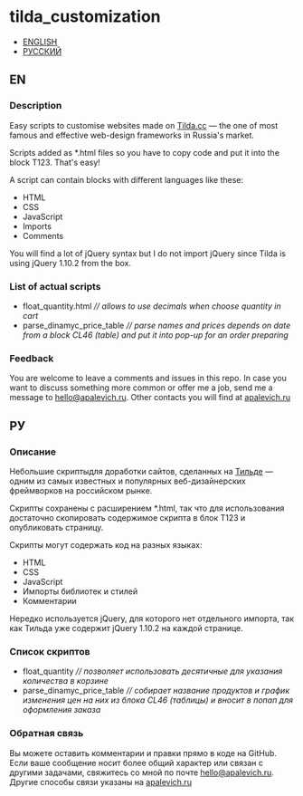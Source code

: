 # tilda_customization

- [ENGLISH](#en)
- [РУССКИЙ](#ру)

## EN
### Description

Easy scripts to customise websites made on [Tilda.cc](https://tilda.cc/) — the one of most famous and effective web-design frameworks in Russia's market.

Scripts added as *.html files so you have to copy code and put it into the block T123. That's easy!

A script can contain blocks with different languages like these:
- HTML
- CSS
- JavaScript
- Imports
- Comments

You will find a lot of jQuery syntax but I do not import jQuery since Tilda is using jQuery 1.10.2 from the box.

### List of actual scripts
- float_quantity.html *// allows to use decimals when choose quantity in cart*
- parse_dinamyc_price_table *// parse names and prices depends on date from a block CL46 (table) and put it into pop-up for an order preparing*

### Feedback
You are welcome to leave a comments and issues in this repo. In case you want to discuss something more common or offer me a job, send me a message to [hello@apalevich.ru](mailto:hello@apalevich.ru). Other contacts you will find at [apalevich.ru](http://apalevich.ru)

## РУ
### Описание

Небольшие скриптыдля доработки сайтов, сделанных на [Тильде](https://tilda.cc/ru/) — одним из самых известных и популярных веб-дизайнерских фреймворков на российском рынке.

Скрипты сохранены с расширением *.html, так что для использования достаточно скопировать содержимое скрипта в блок T123 и опубликовать страницу.

Скрипты могут содержать код на разных языках:
- HTML
- CSS
- JavaScript
- Импорты библиотек и стилей
- Комментарии

Нередко используется jQuery, для которого нет отдельного импорта, так как Тильда уже содержит jQuery 1.10.2 на каждой странице.

### Список скриптов
- float_quantity *// позволяет использовать десятичные для указания количества в корзине*
- parse_dinamyc_price_table *// собирает название продуктов и график изменения цен на них из блока CL46 (таблицы) и вносит в попап для оформления заказа*

### Обратная связь
Вы можете оставить комментарии и правки прямо в коде на GitHub. Если ваше сообщение носит более общий характер или связан с другими задачами, свяжитесь со мной по почте [hello@apalevich.ru](mailto:hello@apalevich.ru). Другие способы связи указаны на [apalevich.ru](http://apalevich.ru)
